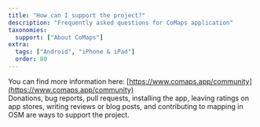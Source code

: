 ```yaml
---
title: "How can I support the project?"
description: "Frequently asked questions for CoMaps application"
taxonomies:
  support: ["About CoMaps"]
extra:
  tags: ["Android", "iPhone & iPad"]
  order: 80
---
```


You can find more information here: [https://www.comaps.app/community](https://www.comaps.app/community)   
Donations, bug reports, pull requests, installing the app, leaving ratings on app stores, writing reviews or blog posts, and contributing to mapping in OSM are ways to support the project.
